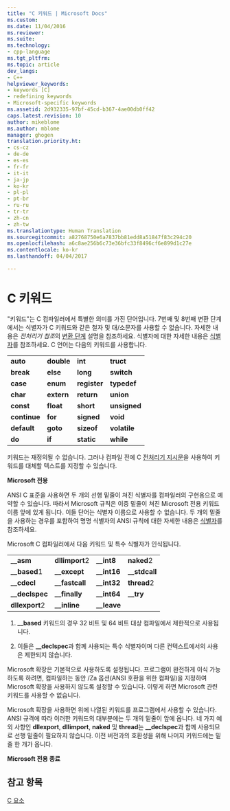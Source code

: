 ```yaml
---
title: "C 키워드 | Microsoft Docs"
ms.custom: 
ms.date: 11/04/2016
ms.reviewer: 
ms.suite: 
ms.technology:
- cpp-language
ms.tgt_pltfrm: 
ms.topic: article
dev_langs:
- C++
helpviewer_keywords:
- keywords [C]
- redefining keywords
- Microsoft-specific keywords
ms.assetid: 2d932335-97bf-45cd-b367-4ae00db0ff42
caps.latest.revision: 10
author: mikeblome
ms.author: mblome
manager: ghogen
translation.priority.ht:
- cs-cz
- de-de
- es-es
- fr-fr
- it-it
- ja-jp
- ko-kr
- pl-pl
- pt-br
- ru-ru
- tr-tr
- zh-cn
- zh-tw
ms.translationtype: Human Translation
ms.sourcegitcommit: a82768750e6a7837bb81edd8a51847f83c294c20
ms.openlocfilehash: a6c8ae256b6c73e36bfc33f8496cf6e899d1c27e
ms.contentlocale: ko-kr
ms.lasthandoff: 04/04/2017

---
```

# <a name="c-keywords"></a>C 키워드
"키워드"는 C 컴파일러에서 특별한 의미를 가진 단어입니다. 7번째 및 8번째 변환 단계에서는 식별자가 C 키워드와 같은 철자 및 대/소문자를 사용할 수 없습니다. 자세한 내용은 *전처리기 참조*의 [변환 단계](../preprocessor/phases-of-translation.md) 설명을 참조하세요. 식별자에 대한 자세한 내용은 [식별자](../c-language/c-identifiers.md)를 참조하세요. C 언어는 다음의 키워드를 사용합니다.  
  
|||||  
|-|-|-|-|  
|**auto**|**double**|**int**|**truct**|  
|**break**|**else**|**long**|**switch**|  
|**case**|**enum**|**register**|**typedef**|  
|**char**|**extern**|**return**|**union**|  
|**const**|**float**|**short**|**unsigned**|  
|**continue**|**for**|**signed**|**void**|  
|**default**|**goto**|**sizeof**|**volatile**|  
|**do**|**if**|**static**|**while**|  
  
 키워드는 재정의될 수 없습니다. 그러나 컴파일 전에 C [전처리기 지시문](../preprocessor/preprocessor-directives.md)을 사용하여 키워드를 대체할 텍스트를 지정할 수 있습니다.  
  
 **Microsoft 전용**  
  
 ANSI C 표준을 사용하면 두 개의 선행 밑줄이 쳐진 식별자를 컴파일러의 구현용으로 예약할 수 있습니다. 따라서 Microsoft 규칙은 이중 밑줄이 쳐진 Microsoft 전용 키워드 이름 앞에 있게 됩니다. 이들 단어는 식별자 이름으로 사용할 수 없습니다. 두 개의 밑줄을 사용하는 경우를 포함하여 명명 식별자의 ANSI 규칙에 대한 자세한 내용은 [식별자](../c-language/c-identifiers.md)를 참조하세요.  
  
 Microsoft C 컴파일러에서 다음 키워드 및 특수 식별자가 인식됩니다.  
  
|||||  
|-|-|-|-|  
|**__asm**|**dllimport**2|**__int8**|**naked**2|  
|**__based**1|**__except**|**__int16**|**__stdcall**|  
|**__cdecl**|**__fastcall**|**__int32**|**thread**2|  
|**__declspec**|**__finally**|**__int64**|**__try**|  
|**dllexport**2|**__inline**|**__leave**||  
  
 1. **__based** 키워드의 경우 32 비트 및 64 비트 대상 컴파일에서 제한적으로 사용됩니다.  
  
 2. 이들은 **__declspec**과 함께 사용되는 특수 식별자이며 다른 컨텍스트에서의 사용은 제한되지 않습니다.  
  
 Microsoft 확장은 기본적으로 사용하도록 설정됩니다. 프로그램이 완전하게 이식 가능하도록 하려면, 컴파일하는 동안 /Za 옵션(ANSI 호환을 위한 컴파일)을 지정하여 Microsoft 확장을 사용하지 않도록 설정할 수 있습니다. 이렇게 하면 Microsoft 관련 키워드를 사용할 수 없습니다.  
  
 Microsoft 확장을 사용하면 위에 나열된 키워드를 프로그램에서 사용할 수 있습니다. ANSI 규격에 따라 이러한 키워드의 대부분에는 두 개의 밑줄이 앞에 옵니다. 네 가지 예외 사항인 **dllexport**, **dllimport**, **naked** 및 **thread**는 **__declspec**과 함께 사용되므로 선행 밑줄이 필요하지 않습니다. 이전 버전과의 호환성을 위해 나머지 키워드에는 밑줄 한 개가 옵니다.  
  
 **Microsoft 전용 종료**  
  
## <a name="see-also"></a>참고 항목  
 [C 요소](../c-language/elements-of-c.md)
